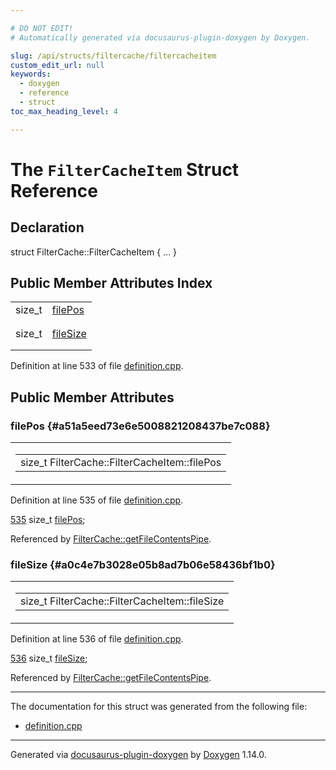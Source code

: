 ```yaml
---

# DO NOT EDIT!
# Automatically generated via docusaurus-plugin-doxygen by Doxygen.

slug: /api/structs/filtercache/filtercacheitem
custom_edit_url: null
keywords:
  - doxygen
  - reference
  - struct
toc_max_heading_level: 4

---
```


<div class="doxyPage">

# The `FilterCacheItem` Struct Reference



## Declaration

<div class="doxyDeclaration">
struct FilterCache::FilterCacheItem { ... }
</div>

## Public Member Attributes Index

<table class="doxyMembersIndex">

<tr class="doxyMemberIndexItem">
<td class="doxyMemberIndexItemType" align="left" valign="top">size_t</td>
<td class="doxyMemberIndexItemName" align="left" valign="top"><a href="#a51a5eed73e6e5008821208437be7c088">filePos</a></td>
</tr>
<tr class="doxyMemberIndexDescription">
<td class="doxyMemberIndexDescriptionLeft"></td>
<td class="doxyMemberIndexDescriptionRight">
</td>
</tr>
<tr class="doxyMemberIndexSeparator">
<td class="doxyMemberIndexSeparator" colspan="2"></td>
</tr>

<tr class="doxyMemberIndexItem">
<td class="doxyMemberIndexItemType" align="left" valign="top">size_t</td>
<td class="doxyMemberIndexItemName" align="left" valign="top"><a href="#a0c4e7b3028e05b8ad7b06e58436bf1b0">fileSize</a></td>
</tr>
<tr class="doxyMemberIndexDescription">
<td class="doxyMemberIndexDescriptionLeft"></td>
<td class="doxyMemberIndexDescriptionRight">
</td>
</tr>
<tr class="doxyMemberIndexSeparator">
<td class="doxyMemberIndexSeparator" colspan="2"></td>
</tr>

</table>


Definition at line 533 of file <a href="/web-doxygen/docs/api/files/src/definition-cpp">definition.cpp</a>.

<div class="doxySectionDef">

## Public Member Attributes

### filePos {#a51a5eed73e6e5008821208437be7c088}

<div class="doxyMemberItem">
<div class="doxyMemberProto">
<table class="doxyMemberLabels">
<tr class="doxyMemberLabels">
<td class="doxyMemberLabelsLeft">
<table class="doxyMemberName">
<tr>
<td class="doxyMemberName">size_t FilterCache::FilterCacheItem::filePos</td>
</tr>
</table>
</td>
</tr>
</table>
</div>
<div class="doxyMemberDoc">



Definition at line 535 of file <a href="/web-doxygen/docs/api/files/src/definition-cpp">definition.cpp</a>.

<div class="doxyProgramListing">

<div class="doxyCodeLine"><span class="doxyLineNumber"><a href="#a51a5eed73e6e5008821208437be7c088">535</a></span><span class="doxyLineContent"><span class="doxyHighlight">      </span><span class="doxyHighlightKeywordType">size_t</span><span class="doxyHighlight"> <a href="#a51a5eed73e6e5008821208437be7c088">filePos</a>;</span></span></div>

</div>


Referenced by <a href="/web-doxygen/docs/api/classes/filtercache/#ad313a32a960f39f775ebb6d5bc8c5fe1">FilterCache::getFileContentsPipe</a>.
</div>
</div>

### fileSize {#a0c4e7b3028e05b8ad7b06e58436bf1b0}

<div class="doxyMemberItem">
<div class="doxyMemberProto">
<table class="doxyMemberLabels">
<tr class="doxyMemberLabels">
<td class="doxyMemberLabelsLeft">
<table class="doxyMemberName">
<tr>
<td class="doxyMemberName">size_t FilterCache::FilterCacheItem::fileSize</td>
</tr>
</table>
</td>
</tr>
</table>
</div>
<div class="doxyMemberDoc">



Definition at line 536 of file <a href="/web-doxygen/docs/api/files/src/definition-cpp">definition.cpp</a>.

<div class="doxyProgramListing">

<div class="doxyCodeLine"><span class="doxyLineNumber"><a href="#a0c4e7b3028e05b8ad7b06e58436bf1b0">536</a></span><span class="doxyLineContent"><span class="doxyHighlight">      </span><span class="doxyHighlightKeywordType">size_t</span><span class="doxyHighlight"> <a href="#a0c4e7b3028e05b8ad7b06e58436bf1b0">fileSize</a>;</span></span></div>

</div>


Referenced by <a href="/web-doxygen/docs/api/classes/filtercache/#ad313a32a960f39f775ebb6d5bc8c5fe1">FilterCache::getFileContentsPipe</a>.
</div>
</div>

</div>

<hr/>

The documentation for this struct was generated from the following file:

<ul>
<li><a href="/web-doxygen/docs/api/files/src/definition-cpp">definition.cpp</a></li>
</ul>

<hr/>

<p class="doxyGeneratedBy">Generated via <a href="https://github.com/xpack/docusaurus-plugin-doxygen">docusaurus-plugin-doxygen</a> by <a href="https://www.doxygen.nl">Doxygen</a> 1.14.0.</p>

</div>
